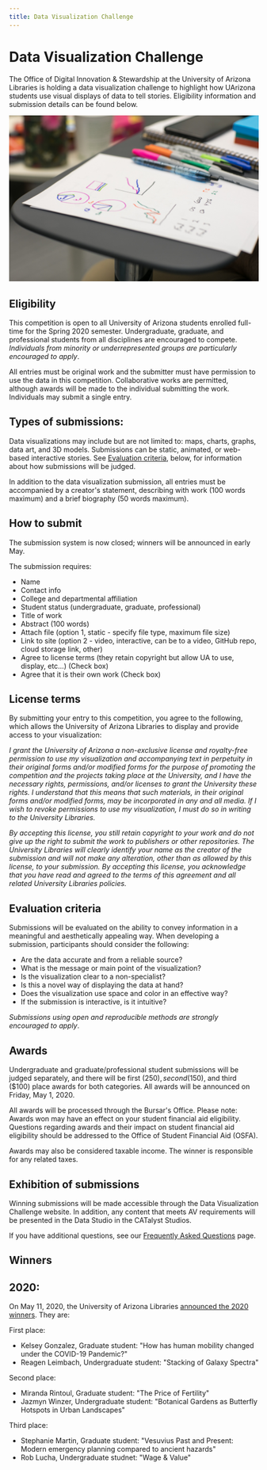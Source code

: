 ```yaml
---
title: Data Visualization Challenge
---
```


# Data Visualization Challenge

The Office of Digital Innovation & Stewardship at the University of Arizona Libraries is holding a data visualization challenge to highlight how UArizona students use visual displays of data to tell stories. Eligibility information and submission details can be found below.

![](assets/images/jason-coudriet-eQux_nmDew0-unsplash.jpg)

## Eligibility
This competition is open to all University of Arizona students enrolled full-time for the Spring 2020 semester. Undergraduate, graduate, and professional students from all disciplines are encouraged to compete. _Individuals from minority or underrepresented groups are particularly encouraged to apply_.

All entries must be original work and the submitter must have permission to use the data in this competition. Collaborative works are permitted, although awards will be made to the individual submitting the work. Individuals may submit a single entry. <!--All entries must be made through the official submission mechanism (see below) by April 17, 2020.-->

## Types of submissions:
Data visualizations may include but are not limited to: maps, charts, graphs, data art, and 3D models. Submissions can be static, animated, or web-based interactive stories. See [Evaluation criteria](#evaluation-criteria), below, for information about how submissions will be judged.

In addition to the data visualization submission, all entries must be accompanied by a creator's statement, describing with work (100 words maximum) and a brief biography (50 words maximum).

## How to submit
The submission system is now closed; winners will be announced in early May.
<!--
All entries should be submitted through the [submission form](https://forms.gle/ugJfYRQfLMvY1r3C9).
-->

The submission requires:

+ Name
+ Contact info
+ College and departmental affiliation
+ Student status (undergraduate, graduate, professional)
+ Title of work
+ Abstract (100 words)
+ Attach file (option 1, static - specify file type, maximum file size)
+ Link to site (option 2 - video, interactive, can be to a video, GitHub repo, cloud storage link, other)
+ Agree to license terms (they retain copyright but allow UA to use, display, etc…) (Check box)
+ Agree that it is their own work (Check box)

## License terms
By submitting your entry to this competition, you agree to the following, which allows the University of Arizona Libraries to display and provide access to your visualization:

_I grant the University of Arizona a non-exclusive license and royalty-free permission to use my visualization and accompanying text in perpetuity in their original forms and/or modified forms for the purpose of promoting the competition and the projects taking place at the University, and I have the necessary rights, permissions, and/or licenses to grant the University these rights. I understand that this means that such materials, in their original forms and/or modified forms, may be incorporated in any and all media. If I wish to revoke permissions to use my visualization, I must do so in writing to the University Libraries._

_By accepting this license, you still retain copyright to your work and do not give up the right to submit the work to publishers or other repositories. The University Libraries will clearly identify your name as the creator of the submission and will not make any alteration, other than as allowed by this license, to your submission. By accepting this license, you acknowledge that you have read and agreed to the terms of this agreement and all related University Libraries policies._

## Evaluation criteria
Submissions will be evaluated on the ability to convey information in a meaningful and aesthetically appealing way. When developing a submission, participants should consider the following:

+ Are the data accurate and from a reliable source?
+ What is the message or main point of the visualization?
+ Is the visualization clear to a non-specialist?
+ Is this a novel way of displaying the data at hand?
+ Does the visualization use space and color in an effective way?
+ If the submission is interactive, is it intuitive?

_Submissions using open and reproducible methods are strongly encouraged to apply_.

## Awards
Undergraduate and graduate/professional student submissions will be judged separately, and there will be first ($250), second ($150), and third ($100) place awards for both categories. All awards will be announced on Friday, May 1, 2020.

All awards will be processed through the Bursar's Office. Please note: Awards won may have an effect on your student financial aid eligibility. Questions regarding awards and their impact on student financial aid eligibility should be addressed to the Office of Student Financial Aid (OSFA).

Awards may also be considered taxable income. The winner is responsible for any related taxes.

## Exhibition of submissions
Winning submissions will be made accessible through the Data Visualization Challenge website. In addition, any content that meets AV requirements will be presented in the Data Studio in the CATalyst Studios.

If you have additional questions, see our [Frequently Asked Questions](faq.md) page.

## Winners

## 2020:

On May 11, 2020, the University of Arizona Libraries [announced the 2020 winners](https://new.library.arizona.edu/news/2020-data-visualization-challenge-winners).  They are:

First place:
 + Kelsey Gonzalez, Graduate student: "How has human mobility changed under the COVID-19 Pandemic?"
 + Reagen Leimbach, Undergraduate student: "Stacking of Galaxy Spectra"
 
Second place:
 + Miranda Rintoul, Graduate student: "The Price of Fertility"
 + Jazmyn Winzer, Undergraduate student: "Botanical Gardens as Butterfly Hotspots in Urban Landscapes"

Third place:
 + Stephanie Martin, Graduate student: "Vesuvius Past and Present: Modern emergency planning compared to ancient hazards"
 + Rob Lucha, Undergraduate studnet: "Wage & Value"
